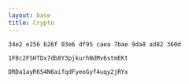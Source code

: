 ```yaml
---
layout: base
title: Crypto
---
```


```34e2 e256 b26f 03e6 df95 caea 7bae 9da8 ad82 360d```

```1F8c2FSHTDx7db8Y3pjkurhNdMv6stmEKt```

```DRDa1ayR6S4N6aifqdFyeoGyf4uqy2jRYx```
